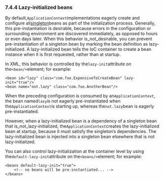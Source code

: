 ### 7.4.4 Lazy-initialized beans

By default,`ApplicationContext`implementations eagerly create and configure all[singleton](https://docs.spring.io/spring/docs/current/spring-framework-reference/htmlsingle/#beans-factory-scopes-singleton)beans as part of the initialization process. Generally, this pre-instantiation is desirable, because errors in the configuration or surrounding environment are discovered immediately, as opposed to hours or even days later. When this behavior is_not_desirable, you can prevent pre-instantiation of a singleton bean by marking the bean definition as lazy-initialized. A lazy-initialized bean tells the IoC container to create a bean instance when it is first requested, rather than at startup.

In XML, this behavior is controlled by the`lazy-init`attribute on the`<bean/>`element; for example:

```
<bean id="lazy" class="com.foo.ExpensiveToCreateBean" lazy-init="true"/>
<bean name="not.lazy" class="com.foo.AnotherBean"/>
```

When the preceding configuration is consumed by an`ApplicationContext`, the bean named`lazy`is not eagerly pre-instantiated when the`ApplicationContext`is starting up, whereas the`not.lazy`bean is eagerly pre-instantiated.

However, when a lazy-initialized bean is a dependency of a singleton bean that is_not_lazy-initialized, the`ApplicationContext`creates the lazy-initialized bean at startup, because it must satisfy the singleton’s dependencies. The lazy-initialized bean is injected into a singleton bean elsewhere that is not lazy-initialized.

You can also control lazy-initialization at the container level by using the`default-lazy-init`attribute on the`<beans/>`element; for example:

```
<beans default-lazy-init="true">
    <!-- no beans will be pre-instantiated... -->
</beans>
```



